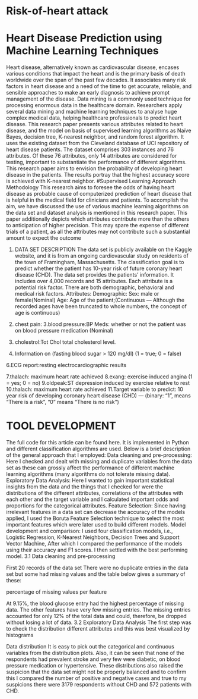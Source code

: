 # Risk-of-heart attack
# Heart Disease Prediction using Machine Learning Techniques
Heart disease, alternatively known as cardiovascular disease, encases various conditions that impact the heart and is the primary basis of death worldwide over the span of the past few decades. It associates many risk factors in heart disease and a need of the time to get accurate, reliable, and sensible approaches to make an early diagnosis to achieve prompt management of the disease. Data mining is a commonly used technique for processing enormous data in the healthcare domain. Researchers apply several data mining and machine learning techniques to analyse huge complex medical data, helping healthcare professionals to predict heart disease. This research paper presents various attributes related to heart disease, and the model on basis of supervised learning algorithms as Naïve Bayes, decision tree, K-nearest neighbor, and random forest algorithm. It uses the existing dataset from the Cleveland database of UCI repository of heart disease patients. The dataset comprises 303 instances and 76 attributes. Of these 76 attributes, only 14 attributes are considered for testing, important to substantiate the performance of different algorithms. This research paper aims to envision the probability of developing heart disease in the patients. The results portray that the highest accuracy score is achieved with K-nearest neighbor.
#Supervised Learning
Approach Methodology
This research aims to foresee the odds of having heart disease as probable cause of computerized prediction of heart disease that is helpful in the medical field for clinicians and patients. To accomplish the aim, we have discussed the use of various machine learning algorithms on the data set and dataset analysis is mentioned in this research paper. This paper additionally depicts which attributes contribute more than the others to anticipation of higher precision. This may spare the expense of different trials of a patient, as all the attributes may not contribute such a substantial amount to expect the outcome
1. DATA SET DESCRIPTION
The data set is publicly available on the Kaggle website, and it is from an ongoing cardiovascular study on residents of the town of Framingham, Massachusetts. The classification goal is to predict whether the patient has 10-year risk of future coronary heart disease (CHD). The data set provides the patients’ information. It includes over 4,000 records and 15 attributes. Each attribute is a potential risk factor. There are both demographic, behavioral and medical risk factors.
Attributes:
Demographic:
Sex: male or female(Nominal)
Age: Age of the patient;(Continuous — Although the recorded ages have been truncated to whole numbers, the concept of age is continuous)
2. chest pain:
3.blood pressure:BP Meds: whether or not the patient was on blood pressure medication (Nominal)

4. cholestrol:Tot Chol total cholesterol level.

5. Information on (fasting blood sugar &gt; 120 mg/dl) (1 = true; 0 = false)

6.ECG report:resting electrocardiographic results

7.thalach: maximum heart rate achieved
8.exang: exercise induced angina (1 = yes; 0 = no)
9.oldpeak:ST depression induced by exercise relative to rest
10.thalach: maximum heart rate achieved
11.Target variable to predict:
10 year risk of developing coronary heart disease (CHD) — (binary: “1”, means “There is a risk”, “0” means “There is no risk”)
# TOOL DEVELOPMENT
The full code for this article can be found here. It is implemented in Python and different classification algorithms are used. Below is a brief description of the general approach that I employed:
Data cleaning and pre-processing: Here I checked and dealt with missing and duplicate variables from the data set as these can grossly affect the performance of different machine learning algorithms (many algorithms do not tolerate missing data).
Exploratory Data Analysis: Here I wanted to gain important statistical insights from the data and the things that I checked for were the distributions of the different attributes, correlations of the attributes with each other and the target variable and I calculated important odds and proportions for the categorical attributes.
Feature Selection: Since having irrelevant features in a data set can decrease the accuracy of the models applied, I used the Boruta Feature Selection technique to select the most important features which were later used to build different models.
Model development and comparison: I used four classification models, i.e., Logistic Regression, K-Nearest Neighbors, Decision Trees and Support Vector Machine, After which I compared the performance of the models using their accuracy and F1 scores. I then settled with the best performing model.
3.1 Data cleaning and pre-processing

First 20 records of the data set
There were no duplicate entries in the data set but some had missing values and the table below gives a summary of these:

percentage of missing values per feature

At 9.15%, the blood glucose entry had the highest percentage of missing data. The other features have very few missing entries.
The missing entries accounted for only 12% of the total data and could, therefore, be dropped without losing a lot of data.
3.2 Exploratory Data Analysis
The first step was to check the distribution different attributes and this was best visualized by histograms

Data distribution
It is easy to pick out the categorical and continuous variables from the distribution plots. Also, it can be seen that none of the respondents had prevalent stroke and very few were diabetic, on blood pressure medication or hypertensive. These distributions also raised the suspicion that the data set might not be properly balanced and to confirm this I compared the number of positive and negative cases and true to my suspicions there were 3179 respondents without CHD and 572 patients with CHD.
